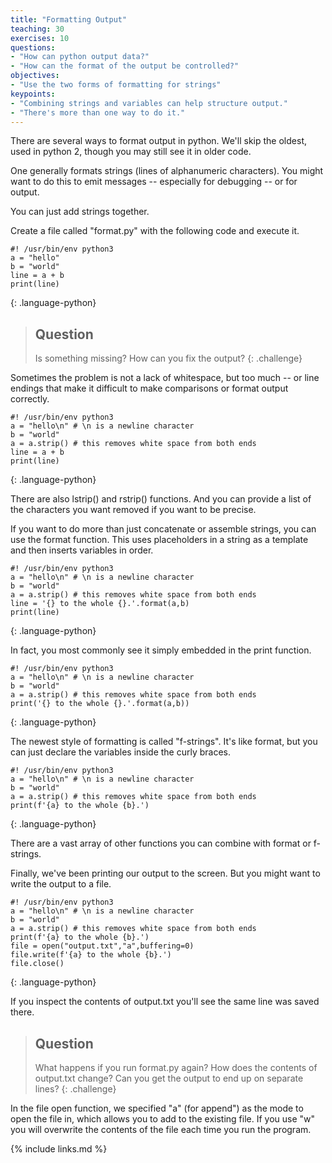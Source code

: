 ```yaml
---
title: "Formatting Output"
teaching: 30
exercises: 10
questions:
- "How can python output data?"
- "How can the format of the output be controlled?"
objectives:
- "Use the two forms of formatting for strings"
keypoints:
- "Combining strings and variables can help structure output."
- "There's more than one way to do it."
---
```


There are several ways to format output in python. We'll skip the oldest, used in python 2, though you may still see it in older code.  

One generally formats strings (lines of alphanumeric characters). You might want to do this to emit messages -- especially for debugging -- or for output.

You can just add strings together.

Create a file called "format.py" with the following code and execute it.

~~~
#! /usr/bin/env python3
a = "hello"
b = "world"
line = a + b
print(line)
~~~
{: .language-python}

> ## Question
>
> Is something missing? How can you fix the output?
{: .challenge}

Sometimes the problem is not a lack of whitespace, but too much -- or line endings that make it difficult to make comparisons or format output correctly.

~~~
#! /usr/bin/env python3
a = "hello\n" # \n is a newline character
b = "world"
a = a.strip() # this removes white space from both ends
line = a + b
print(line)
~~~
{: .language-python}

There are also lstrip() and rstrip() functions. And you can provide a list of the characters you want removed if you want to be precise.

If you want to do more than just concatenate or assemble strings, you can use the format function. This uses placeholders in a string as a template and then inserts variables in order.

~~~
#! /usr/bin/env python3
a = "hello\n" # \n is a newline character
b = "world"
a = a.strip() # this removes white space from both ends
line = '{} to the whole {}.'.format(a,b)
print(line)
~~~
{: .language-python}

In fact, you most commonly see it simply embedded in the print function.

~~~
#! /usr/bin/env python3
a = "hello\n" # \n is a newline character
b = "world"
a = a.strip() # this removes white space from both ends
print('{} to the whole {}.'.format(a,b))
~~~
{: .language-python}

The newest style of formatting is called "f-strings". It's like format, but you can just declare the variables inside the curly braces.

~~~
#! /usr/bin/env python3
a = "hello\n" # \n is a newline character
b = "world"
a = a.strip() # this removes white space from both ends
print(f'{a} to the whole {b}.')
~~~
{: .language-python}

There are a vast array of other functions you can combine with format or f-strings.

Finally, we've been printing our output to the screen. But you might want to write the output to a file.

~~~
#! /usr/bin/env python3
a = "hello\n" # \n is a newline character
b = "world"
a = a.strip() # this removes white space from both ends
print(f'{a} to the whole {b}.')
file = open("output.txt","a",buffering=0)
file.write(f'{a} to the whole {b}.')
file.close()
~~~
{: .language-python}

If you inspect the contents of output.txt you'll see the same line was saved there.

> ## Question
>
> What happens if you run format.py again? How does the contents of output.txt change? Can you get the output to end up on separate lines?
{: .challenge}

In the file open function, we specified "a" (for append") as the mode to open the file in, which allows you to add to the existing file. If you use "w" you will overwrite the contents of the file each time you run the program.

{% include links.md %}
